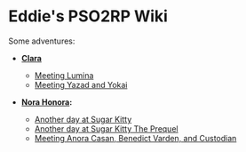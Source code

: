 # Eddie's PSO2RP Wiki

Some adventures:
- **[Clara](Characters/Clara.md)**
	- [Meeting Lumina](Adventures/Clara/MeetingLumina.md)
	- [Meeting Yazad and Yokai](Adventures/Clara/MeetingYazadandYokai.md)


- **[Nora Honora](Characters/NoraHonora.md):**
	- [Another day at Sugar Kitty](Adventures/Nora/AnotherdayatSugarKitty.md)
	- [Another day at Sugar Kitty The Prequel](Adventures/Nora/AnotherdayatSugarKittyThePrequel.md)
	- [Meeting Anora Casan, Benedict Varden, and Custodian](Adventures/Nora/MeetingAnoraCasanBenedictVardenandCustodian.md)
